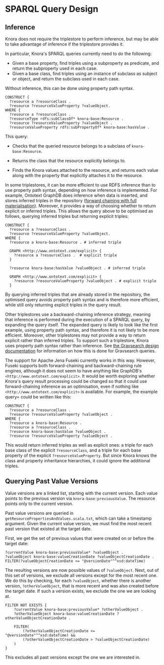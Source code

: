 <!---
 * Copyright © 2021 Data and Service Center for the Humanities and/or DaSCH Service Platform contributors.
 * SPDX-License-Identifier: Apache-2.0
-->

# SPARQL Query Design

## Inference

Knora does not require the triplestore to perform inference, but may be able
to take advantage of inference if the triplestore provides it.

In particular, Knora's SPARQL queries currently need to do the following:

- Given a base property, find triples using a subproperty as predicate, and
  return the subproperty used in each case.
- Given a base class, find triples using an instance of subclass as subject or
  object, and return the subclass used in each case.

Without inference, this can be done using property path syntax.

```sparql
CONSTRUCT {
  ?resource a ?resourceClass .
  ?resource ?resourceValueProperty ?valueObject.
WHERE {
  ?resource a ?resourceClass .
  ?resourceType rdfs:subClassOf* knora-base:Resource .
  ?resource ?resourceValueProperty ?valueObject .
  ?resourceValueProperty rdfs:subPropertyOf* knora-base:hasValue .
```

This query:

- Checks that the queried resource belongs to a subclass of `knora-base:Resource`.

- Returns the class that the resource explicitly belongs to.

- Finds the Knora values attached to the resource, and returns each value along with
  the property that explicitly attaches it to the resource.
  
In some triplestores, it can be more efficient to use RDFS inference than to use property path syntax,
depending on how inference is implemented. For example, Ontotext GraphDB does inference when
data is inserted, and stores inferred triples in the repository
([forward chaining with full materialisation](http://graphdb.ontotext.com/documentation/standard/reasoning.html)).
Moreover, it provides a way of choosing whether to return explicit or inferred triples.
This allows the query above to be optimised as follows, querying inferred triples but returning
explicit triples:

```sparql
CONSTRUCT {
  ?resource a ?resourceClass .
  ?resource ?resourceValueProperty ?valueObject.
WHERE {
  ?resource a knora-base:Resource . # inferred triple

  GRAPH <http://www.ontotext.com/explicit> {
    ?resource a ?resourceClass .  # explicit triple
  }

  ?resource knora-base:hasValue ?valueObject . # inferred triple

  GRAPH <http://www.ontotext.com/explicit> {
    ?resource ?resourceValueProperty ?valueObject . # explicit triple
  }
```

By querying inferred triples that are already stored in the repository, the optimised query avoids property path
syntax and is therefore more efficient, while still only returning explicit triples in the query result.

Other triplestores use a backward-chaining inference strategy, meaning that inference is performed during
the execution of a SPARQL query, by expanding the query itself. The expanded query is likely to look like
the first example, using property path syntax, and therefore it is not likely to be more efficient. Moreover,
other triplestores may not provide a way to return explicit rather than inferred triples. To support such
a triplestore, Knora uses property path syntax rather than inference.
See [the Gravsearch design documentation](gravsearch.md#inference) for information on how this is done
for Gravsearch queries.

The support for Apache Jena Fuseki currently works in this way. However, Fuseki supports both forward-chaining
and backward-chaining rule engines, although it does not seem to have anything like
GraphDB's `<http://www.ontotext.com/explicit>`. It would be worth exploring whether Knora's query result
processing could be changed so that it could use forward-chaining inference as an optimisation, even if
nothing like `<http://www.ontotext.com/explicit>` is available. For example, the example query= could be written like
this:

```sparql
CONSTRUCT {
  ?resource a ?resourceClass .
  ?resource ?resourceValueProperty ?valueObject .
WHERE {
  ?resource a knora-base:Resource .
  ?resource a ?resourceClass .
  ?resource knora-base:hasValue ?valueObject .
  ?resource ?resourceValueProperty ?valueObject .
```

This would return inferred triples as well as explicit ones: a triple for each base class of the explicit
`?resourceClass`, and a triple for each base property of the explicit `?resourceValueProperty`. But since Knora knows
the class and property inheritance hierarchies, it could ignore the additional triples.

## Querying Past Value Versions

Value versions are a linked list, starting with the current version. Each value points to
the previous version via `knora-base:previousValue`. The resource points only to the current
version.

Past value versions are queried in `getResourcePropertiesAndValues.scala.txt`, which can
take a timestamp argument. Given the current value version, we must find the most recent
past version that existed at the target date.

First, we get the set of previous values that were created on or before the target
date:

```
?currentValue knora-base:previousValue* ?valueObject .
?valueObject knora-base:valueCreationDate ?valueObjectCreationDate .
FILTER(?valueObjectCreationDate <= "@versionDate"^^xsd:dateTime)
```

The resulting versions are now possible values of `?valueObject`. Next, out of this set
of versions, we exclude all versions except for the most recent one. We do this by checking,
for each `?valueObject`, whether there is another version, `?otherValueObject`, that is more
recent and was also created before the target date. If such a version exists, we exclude
the one we are looking at.

```
FILTER NOT EXISTS {
    ?currentValue knora-base:previousValue* ?otherValueObject .
    ?otherValueObject knora-base:valueCreationDate ?otherValueObjectCreationDate .

    FILTER(
        (?otherValueObjectCreationDate <= "@versionDate"^^xsd:dateTime) &&
        (?otherValueObjectCreationDate > ?valueObjectCreationDate)
    )
}
```

This excludes all past versions except the one we are interested in.

